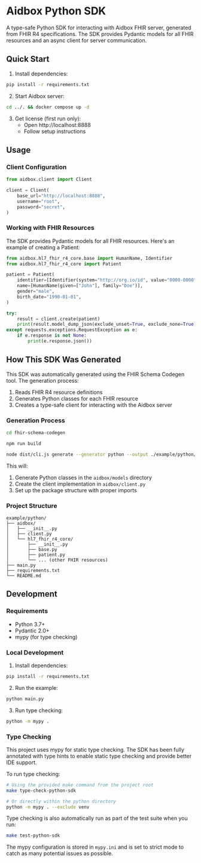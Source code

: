 # Aidbox Python SDK

A type-safe Python SDK for interacting with Aidbox FHIR server, generated from FHIR R4 specifications. The SDK provides Pydantic models for all FHIR resources and an async client for server communication.

## Quick Start

1. Install dependencies:
```bash
pip install -r requirements.txt
```

2. Start Aidbox server:
```bash
cd ../. && docker compose up -d
```

3. Get license (first run only):
   - Open http://localhost:8888
   - Follow setup instructions

## Usage

### Client Configuration

```python
from aidbox.client import Client

client = Client(
    base_url="http://localhost:8888",
    username="root",
    password="secret",
)
```

### Working with FHIR Resources

The SDK provides Pydantic models for all FHIR resources. Here's an example of creating a Patient:

```python
from aidbox.hl7_fhir_r4_core.base import HumanName, Identifier
from aidbox.hl7_fhir_r4_core import Patient

patient = Patient(
    identifier=[Identifier(system="http://org.io/id", value="0000-0000")],
    name=[HumanName(given=["John"], family="Doe")],
    gender="male",
    birth_date="1990-01-01",
)

try:
    result = client.create(patient)
    print(result.model_dump_json(exclude_unset=True, exclude_none=True))
except requests.exceptions.RequestException as e:
    if e.response is not None:
        print(e.response.json())
```

## How This SDK Was Generated

This SDK was automatically generated using the FHIR Schema Codegen tool. The generation process:

1. Reads FHIR R4 resource definitions
2. Generates Python classes for each FHIR resource
3. Creates a type-safe client for interacting with the Aidbox server

### Generation Process

```bash
cd fhir-schema-codegen

npm run build

node dist/cli.js generate --generator python --output ./example/python/aidbox  --packages hl7.fhir.r4.core@4.0.1
```

This will:
1. Generate Python classes in the `aidbox/models` directory
2. Create the client implementation in `aidbox/client.py`
3. Set up the package structure with proper imports

### Project Structure

```
example/python/
├── aidbox/
│   ├── __init__.py
│   ├── client.py
│   └── hl7_fhir_r4_core/
│       ├── __init__.py
│       ├── base.py
│       ├── patient.py
│       └── ... (other FHIR resources)
├── main.py
├── requirements.txt
└── README.md
```

## Development

### Requirements
- Python 3.7+
- Pydantic 2.0+
- mypy (for type checking)

### Local Development

1. Install dependencies:
```bash
pip install -r requirements.txt
```

2. Run the example:
```bash
python main.py
```

3. Run type checking:
```bash
python -m mypy .
```

### Type Checking

This project uses mypy for static type checking. The SDK has been fully annotated with type hints to enable static type checking and provide better IDE support.

To run type checking:

```bash
# Using the provided make command from the project root
make type-check-python-sdk

# Or directly within the python directory
python -m mypy . --exclude venv
```

Type checking is also automatically run as part of the test suite when you run:

```bash
make test-python-sdk
```

The mypy configuration is stored in `mypy.ini` and is set to strict mode to catch as many potential issues as possible.
